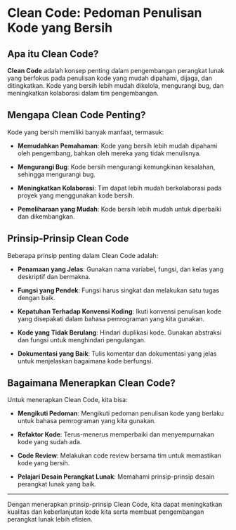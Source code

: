 # Clean Code: Pedoman Penulisan Kode yang Bersih

## Apa itu Clean Code?

**Clean Code** adalah konsep penting dalam pengembangan perangkat lunak yang berfokus pada penulisan kode yang mudah dipahami, dijaga, dan ditingkatkan. Kode yang bersih lebih mudah dikelola, mengurangi bug, dan meningkatkan kolaborasi dalam tim pengembangan.

## Mengapa Clean Code Penting?

Kode yang bersih memiliki banyak manfaat, termasuk:

- **Memudahkan Pemahaman**: Kode yang bersih lebih mudah dipahami oleh pengembang, bahkan oleh mereka yang tidak menulisnya.

- **Mengurangi Bug**: Kode bersih mengurangi kemungkinan kesalahan, sehingga mengurangi bug.

- **Meningkatkan Kolaborasi**: Tim dapat lebih mudah berkolaborasi pada proyek yang menggunakan kode bersih.

- **Pemeliharaan yang Mudah**: Kode bersih lebih mudah untuk diperbaiki dan dikembangkan.

## Prinsip-Prinsip Clean Code

Beberapa prinsip penting dalam Clean Code adalah:

- **Penamaan yang Jelas**: Gunakan nama variabel, fungsi, dan kelas yang deskriptif dan bermakna.

- **Fungsi yang Pendek**: Fungsi harus singkat dan melakukan satu tugas dengan baik.

- **Kepatuhan Terhadap Konvensi Koding**: Ikuti konvensi penulisan kode yang disepakati dalam bahasa pemrograman yang kita gunakan.

- **Kode yang Tidak Berulang**: Hindari duplikasi kode. Gunakan abstraksi dan fungsi untuk menghindari pengulangan.

- **Dokumentasi yang Baik**: Tulis komentar dan dokumentasi yang jelas untuk menjelaskan bagaimana kode berfungsi.

## Bagaimana Menerapkan Clean Code?

Untuk menerapkan Clean Code, kita bisa:

- **Mengikuti Pedoman**: Mengikuti pedoman penulisan kode yang berlaku untuk bahasa pemrograman yang kita gunakan.

- **Refaktor Kode**: Terus-menerus memperbaiki dan menyempurnakan kode yang sudah ada.

- **Code Review**: Melakukan code review bersama tim untuk memastikan kode yang bersih.

- **Pelajari Desain Perangkat Lunak**: Memahami prinsip-prinsip desain perangkat lunak yang baik.

---

Dengan menerapkan prinsip-prinsip Clean Code, kita dapat meningkatkan kualitas dan keberlanjutan kode kita serta membuat pengembangan perangkat lunak lebih efisien.
